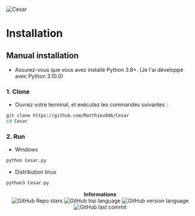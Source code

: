 ![Cesar](https://user-images.githubusercontent.com/72413056/151698133-d5a57676-3443-4039-93fd-3b1c7cfcf956.png)

# Installation

## Manual installation
- Assurez-vous que vous avez installé Python 3.8+. (Je l'ai développé avec Python 3.10.0)

### 1. Clone
- Ouvrez votre terminal, et exécutez les commandes suivantes :
```bash
git clone https://github.com/Matthieu946/Cesar
cd Cesar
```

### 2. Run
- Windows
```bash
python Cesar.py
```
- Distribution linux
```bash
python3 Cesar.py
```

<p align="center"> 
    <b>Informations</b><br>
    <img alt="GitHub Repo stars" src="https://img.shields.io/github/stars/Matthieu946/Cesar">
    <img alt="GitHub top language" src="https://img.shields.io/github/languages/top/Matthieu946/Cesar">
    <img alt="GitHub version language" src="https://img.shields.io/badge/Python-3.8%2B-green/Matthieu946/Cesar">
    <img alt="GitHub last commit" src="https://img.shields.io/badge/version-1.1-blue/Matthieu946/Cesar">
</p>
